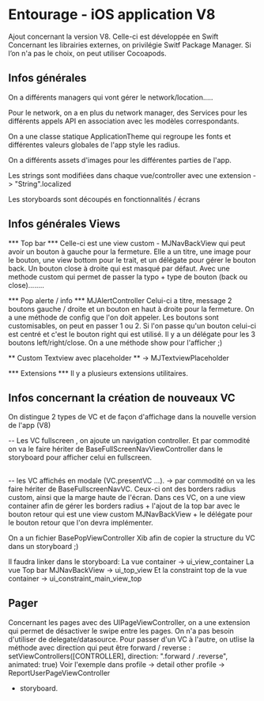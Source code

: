 # Entourage - iOS application V8

Ajout concernant la version V8.
Celle-ci est développée en Swift
Concernant les librairies externes, on privilégie Switf Package Manager.
Si l’on n'a pas le choix, on peut utiliser Cocoapods.

## Infos générales
On a différents managers qui vont gérer le network/location.....

Pour le network, on a en plus du network manager, des Services pour les différents appels API en association avec les modèles correspondants.

On a une classe statique ApplicationTheme qui regroupe les fonts et différentes valeurs globales de l'app style les radius.

On a différents assets d'images pour les différentes parties de l'app.

Les strings sont modifiées dans chaque vue/controller avec une extension -> "String".localized

Les storyboards sont découpés en fonctionnalités / écrans


## Infos générales Views

*** Top bar ***
Celle-ci est une view custom - MJNavBackView qui peut avoir un bouton à gauche pour la fermeture.
Elle a un titre, une image pour le bouton, une view bottom pour le trait, et un délégate pour gérer le bouton back.
Un bouton close à droite qui est masqué par défaut.
Avec une methode custom qui permet de passer la typo + type de bouton (back ou close)........

*** Pop alerte / info ***
MJAlertController
Celui-ci a titre, message 2 boutons gauche / droite et un bouton en haut à droite pour la fermeture.
On a une méthode de config que l'on doit appeler.
Les boutons sont customisables, on peut en passer 1 ou 2.
Si l'on passe qu'un bouton celui-ci est centré et c'est le bouton right qui est utilisé.
Il y a un délégate pour les 3 boutons left/right/close.
On a une méthode show pour l'afficher ;)

** Custom Textview avec placeholder ** -> MJTextviewPlaceholder

*** Extensions ***
Il y a plusieurs extensions utilitaires.

## Infos concernant la création de nouveaux VC

On distingue 2 types de VC et de façon d'affichage dans la nouvelle version de l'app (V8)

-- Les VC fullscreen , on ajoute un navigation controller.
Et par commodité on va le faire hériter de BaseFullScreenNavViewController dans le storyboard pour afficher celui en fullscreen.

##

-- les VC affichés en modale (VC.presentVC ...).
-> par commodité on va les faire hériter de BaseFullscreenNavVC. Ceux-ci ont des borders radius custom, ainsi que la marge haute de l'écran.
Dans ces VC, on a une view container afin de gérer les borders radius + l'ajout de la top bar avec le bouton retour qui est une view custom MJNavBackView + le délégate pour le bouton retour que l'on devra implémenter.

On a un fichier BasePopViewController Xib afin de copier la structure du VC dans un storyboard ;)

Il faudra linker dans le storyboard:
La vue container -> ui_view_container
La vue Top bar MJNavBackView -> ui_top_view
Et la constraint top de la vue container -> ui_constraint_main_view_top

## Pager 
Concernant les pages avec des UIPageViewController, on a une extension qui permet de désactiver le swipe entre les pages. On n'a pas besoin d'utiliser de delegate/datasource.
Pour passer d'un VC à l'autre, on utlise la méthode avec direction qui peut être forward / reverse : setViewControllers([CONTROLLER], direction: ".forward / .reverse", animated: true)
Voir l'exemple dans profile -> detail other profile -> ReportUserPageViewController
+ storyboard.
##
